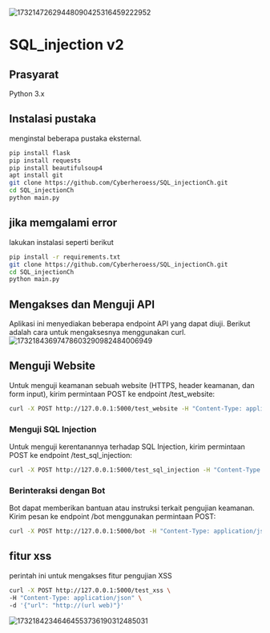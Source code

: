 ![17321472629448090425316459222952](https://github.com/user-attachments/assets/800db8e1-b67b-4520-ab64-a6e8d173b89c)

# SQL_injection v2
## Prasyarat
Python 3.x

## Instalasi pustaka 
menginstal beberapa pustaka eksternal.
```bash
pip install flask
pip install requests
pip install beautifulsoup4
apt install git
git clone https://github.com/Cyberheroess/SQL_injectionCh.git
cd SQL_injectionCh
python main.py
```
## jika memgalami error 
lakukan instalasi seperti berikut
```bash
pip install -r requirements.txt
git clone https://github.com/Cyberheroess/SQL_injectionCh.git
cd SQL_injectionCh
python main.py
```
## Mengakses dan Menguji API
Aplikasi ini menyediakan beberapa endpoint API yang dapat diuji. Berikut adalah cara untuk mengaksesnya menggunakan curl.
![17321843697478603290982484006949](https://github.com/user-attachments/assets/11bdcfe3-0b80-4f6f-af14-07d313c09742)

## Menguji Website
Untuk menguji keamanan sebuah website (HTTPS, header keamanan, dan form input), kirim permintaan POST ke endpoint /test_website:

```bash
curl -X POST http://127.0.0.1:5000/test_website -H "Content-Type: application/json" -d '{"url": "http://example.com"}'
```
### Menguji SQL Injection
Untuk menguji kerentanannya terhadap SQL Injection, kirim permintaan POST ke endpoint /test_sql_injection:

```bash
curl -X POST http://127.0.0.1:5000/test_sql_injection -H "Content-Type: application/json" -d '{"url": "http://(url web)"}'
```
### Berinteraksi dengan Bot
Bot dapat memberikan bantuan atau instruksi terkait pengujian keamanan. Kirim pesan ke endpoint /bot menggunakan permintaan POST:

```bash
curl -X POST http://127.0.0.1:5000/bot -H "Content-Type: application/json" -d '{"message": "halo"}'
```
## fitur xss 
perintah ini untuk mengakses fitur pengujian XSS
```bash
curl -X POST http://127.0.0.1:5000/test_xss \
-H "Content-Type: application/json" \
-d '{"url": "http://(url web)"}'
```

![17321842346464553736190312485031](https://github.com/user-attachments/assets/67406010-4a8e-4362-92e9-167960c60aed)

